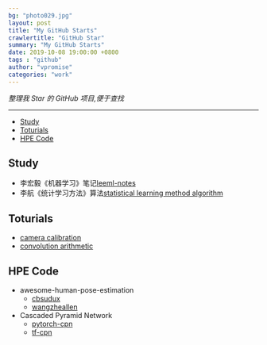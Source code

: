 ```yaml
---
bg: "photo029.jpg"
layout: post
title: "My GitHub Starts"
crawlertitle: "GitHub Star"
summary: "My GitHub Starts"
date: 2019-10-08 19:00:00 +0800
tags : "github"
author: "vpromise"
categories: "work"
---
```


*整理我 Star 的 GitHub 项目,便于查找*

---

- [Study](#study)
- [Toturials](#toturials)
- [HPE Code](#hpe-code)

## Study
- 李宏毅《机器学习》笔记[leeml-notes](https://github.com/datawhalechina/leeml-notes)
- 李航《统计学习方法》算法[statistical learning method algorithm](https://github.com/WenDesi/lihang_book_algorithm)

## Toturials
- [camera calibration](https://github.com/CasiaFan/hikvision-fisheye-camera-calibration)
- [convolution arithmetic](https://github.com/vdumoulin/conv_arithmetic)


## HPE Code
- awesome-human-pose-estimation
  - [cbsudux](https://github.com/cbsudux/awesome-human-pose-estimation)
  - [wangzheallen](https://github.com/wangzheallen/awesome-human-pose-estimation)
- Cascaded Pyramid Network
  - [pytorch-cpn](https://github.com/GengDavid/pytorch-cpn)
  - [tf-cpn](https://github.com/chenyilun95/tf-cpn)

